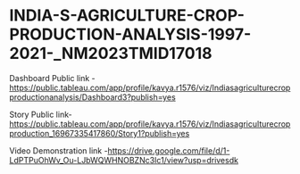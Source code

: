 # INDIA-S-AGRICULTURE-CROP-PRODUCTION-ANALYSIS-1997-2021-_NM2023TMID17018

Dashboard Public link -https://public.tableau.com/app/profile/kavya.r1576/viz/Indiasagriculturecropproductionanalysis/Dashboard3?publish=yes

Story Public link-https://public.tableau.com/app/profile/kavya.r1576/viz/Indiasagriculturecropproduction_16967335417860/Story1?publish=yes

Video Demonstration link -https://drive.google.com/file/d/1-LdPTPuOhWv_Ou-LJbWQWHNOBZNc3Ic1/view?usp=drivesdk
